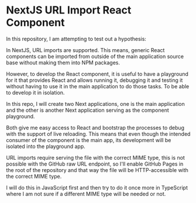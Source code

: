 # NextJS URL Import React Component

In this repository, I am attempting to test out a hypothesis:

In NextJS, URL imports are supported. This means, generic React components can
be imported from outside of the main application source base without making them
into NPM packages.

However, to develop the React component, it is useful to have a playground for
it that provides React and allows running it, debugging it and testing it
without having to use it in the main application to do those tasks. To be able
to develop it in isolation.

In this repo, I will create two Next applications, one is the main application
and the other is another Next application serving as the component playground.

Both give me easy access to React and bootstrap the processes to debug with the
support of live reloading. This means that even though the intended consumer of
the component is the main app, its development will be isolated into the
playground app.

URL imports require serving the file with the correct MIME type, this is not
possible with the GitHub raw URL endpoint, so I'll enable GitHub Pages in the
root of the repository and that way the file will be HTTP-accessible with the
correct MIME type.

I will do this in JavaScript first and then try to do it once more in TypeScript
where I am not sure if a different MIME type will be needed or not.
